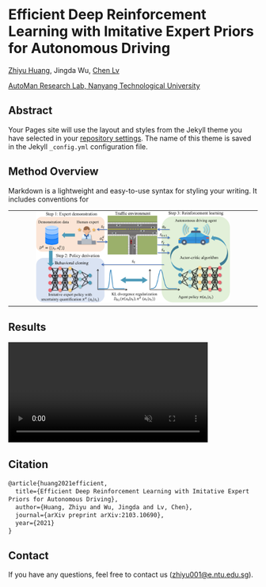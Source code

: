 # Efficient Deep Reinforcement Learning with Imitative Expert Priors for Autonomous Driving

[Zhiyu Huang](https://scholar.google.com/citations?user=aLZEVCsAAAAJ&hl=en), Jingda Wu, [Chen Lv](https://scholar.google.com/citations?user=UKVs2CEAAAAJ&hl=en) 

[AutoMan Research Lab, Nanyang Technological University](https://lvchen.wixsite.com/automan)

## Abstract

Your Pages site will use the layout and styles from the Jekyll theme you have selected in your [repository settings](https://github.com/MCZhi/Expert-Prior-RL/settings/pages). The name of this theme is saved in the Jekyll `_config.yml` configuration file.

## Method Overview

Markdown is a lightweight and easy-to-use syntax for styling your writing. It includes conventions for

<table border="0" cellspacing="10"
cellpadding="0" align="center"><tbody><tr><td align="center"
valign="middle"><img
src="./src/overview.png" style="width:80%;"></td>
</tr> </tbody> </table>

## Results

<video muted autoplay loop width="80%">
    <source src="./src/envs_animated_trimmed.mp4"  type="video/mp4">
</video>

## Citation

```
@article{huang2021efficient,
  title={Efficient Deep Reinforcement Learning with Imitative Expert Priors for Autonomous Driving},
  author={Huang, Zhiyu and Wu, Jingda and Lv, Chen},
  journal={arXiv preprint arXiv:2103.10690},
  year={2021}
}
```

## Contact

If you have any questions, feel free to contact us (zhiyu001@e.ntu.edu.sg).
